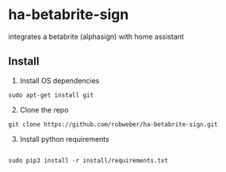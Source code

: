 # ha-betabrite-sign
integrates a betabrite (alphasign) with home assistant

## Install

1. Install OS dependencies
```
sudo apt-get install git

```

2. Clone the repo

```
git clone https://github.com/robweber/ha-betabrite-sign.git

```

3. Install python requirements

```

sudo pip3 install -r install/requirements.txt

```
